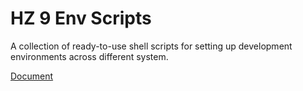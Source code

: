 # HZ 9 Env Scripts

A collection of ready-to-use shell scripts for setting up development environments across different system.

[Document](https://hz-9.github.io/env-scripts)
